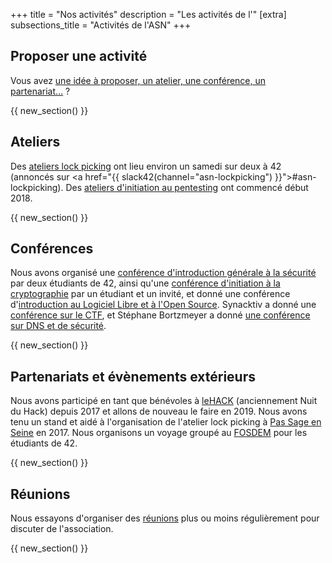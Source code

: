 +++
title = "Nos activités"
description = "Les activités de l'"
[extra]
subsections_title = "Activités de l'ASN"
+++

## Proposer une activité

Vous avez [une idée à proposer, un atelier, une conférence, un
partenariat…](./documentation/activités/proposer_une_activité/index.md) ?

{{ new_section() }}

## Ateliers

Des [ateliers lock picking](./activités/lock-picking/_index.md) ont lieu environ un samedi sur deux à 42 (annoncés sur <a href="{{ slack42(channel="asn-lockpicking") }}">#asn-lockpicking</a>). Des [ateliers d'initiation au pentesting](./activités/ateliers-pentest/_index.md) ont commencé début 2018.

{{ new_section() }}

## Conférences

Nous avons organisé une [conférence d'introduction générale à la sécurité](./activités/conférences/introduction_securité_informatique/index.md) par deux étudiants de 42, ainsi qu'une [conférence d'initiation à la cryptographie](./activités/conférences/introduction_cryptographie/index.md) par un étudiant et un invité, et donné une conférence d'[introduction au Logiciel Libre et à l'Open Source](./activités/conférences/introduction_libre_open_source.md). Synacktiv a donné une [conférence sur le CTF](./activités/conférences/introduction_ctf.md), et Stéphane Bortzmeyer a donné [une conférence sur DNS et de sécurité](./activités/conférences/dns_bortzmeyer/index.md).

{{ new_section() }}

## Partenariats et évènements extérieurs

Nous avons participé en tant que bénévoles à [leHACK](./activités/le_hack/_index.md) (anciennement Nuit du Hack) depuis 2017 et allons de nouveau le faire en 2019. Nous avons tenu un stand et aidé à l'organisation de l'atelier lock picking à [Pas Sage en Seine](./activités/passage_en_seine/_index.md) en 2017. Nous organisons un voyage groupé au [FOSDEM](./activités/fosdem/_index.md) pour les étudiants de 42.

{{ new_section() }}

## Réunions

Nous essayons d'organiser des [réunions](./activités/réunions/_index.md) plus ou moins régulièrement pour
discuter de l'association.

{{ new_section() }}
